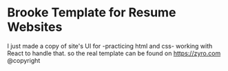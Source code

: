 # Brooke Template for Resume Websites
I just made a copy of site's UI for  -practicing html and css- working with React to handle that.
so the real template can be found on https://zyro.com @copyright
